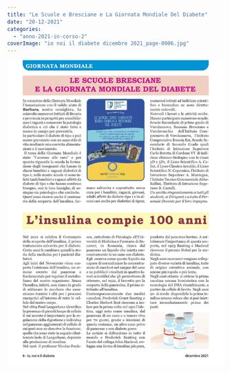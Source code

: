 ```yaml
---
title: "Le Scuole e Bresciane e La Giornata Mondiale Del Diabete"
date: "20-12-2021"
categories: 
  - "anno-2021-in-corso-2"
coverImage: "io noi il diabete dicembre 2021_page-0006.jpg"
---
```


![](images/io%20noi%20il%20diabete%20dicembre%202021_page-0006.jpg)

